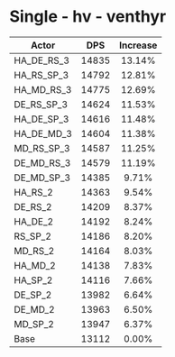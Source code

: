 # Single - hv - venthyr
| Actor | DPS | Increase |
|---|:---:|:---:|
|HA_DE_RS_3|14835|13.14%|
|HA_RS_SP_3|14792|12.81%|
|HA_MD_RS_3|14775|12.69%|
|DE_RS_SP_3|14624|11.53%|
|HA_DE_SP_3|14616|11.48%|
|HA_DE_MD_3|14604|11.38%|
|MD_RS_SP_3|14587|11.25%|
|DE_MD_RS_3|14579|11.19%|
|DE_MD_SP_3|14385|9.71%|
|HA_RS_2|14363|9.54%|
|DE_RS_2|14209|8.37%|
|HA_DE_2|14192|8.24%|
|RS_SP_2|14186|8.20%|
|MD_RS_2|14164|8.03%|
|HA_MD_2|14138|7.83%|
|HA_SP_2|14116|7.66%|
|DE_SP_2|13982|6.64%|
|DE_MD_2|13963|6.50%|
|MD_SP_2|13947|6.37%|
|Base|13112|0.00%|
